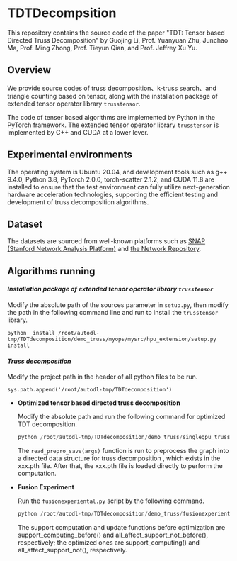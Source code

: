 # TDTDecompsition
This repository contains the source code of the paper "TDT: Tensor based Directed Truss Decomposition" by Guojing Li, Prof. Yuanyuan Zhu, Junchao Ma, Prof. Ming Zhong, Prof. Tieyun Qian, and Prof. Jeffrey Xu Yu.

## Overview
We provide source codes of truss decomposition、k-truss search、and triangle counting based on tensor, along with the installation package of extended tensor operator library `trusstensor`.

The code of tenser based algorithms are implemented by Python in the PyTorch framework. The extended tensor operator library `trusstensor` is implemented by C++ and CUDA at a lower lever.

## Experimental environments
The operating system is Ubuntu 20.04, and development tools such as g++ 9.4.0, Python 3.8, PyTorch 2.0.0, torch-scatter 2.1.2, and CUDA 11.8 are installed to ensure that the test environment can fully utilize next-generation hardware acceleration technologies, supporting the efficient testing and development of truss
decomposition algorithms.

## Dataset
The datasets are sourced from well-known platforms such as
[SNAP (Stanford Network Analysis Platform)](https://snap.stanford.edu/data/) and [the Network Repository](https://networkrepository.com/index.php).

## Algorithms running 
#### ***Installation package of extended tensor operator library `trusstensor`***
Modify the absolute path of the sources parameter in `setup.py`, then modify the path in the following command line and run to install the `trusstensor` library.
```
python  install /root/autodl-tmp/TDTdecomposition/demo_truss/myops/mysrc/hpu_extension/setup.py install
```

####  ***Truss decomposition***
Modify the project path in the header of all python files to be run.
```
sys.path.append('/root/autodl-tmp/TDTdecomposition')
```

- **Optimized tensor based directed truss decomposition**

    Modify the absolute path  and run the following command for optimized TDT decomposition.
    ```python
    python /root/autodl-tmp/TDTdecomposition/demo_truss/singlegpu_truss.py  --graph /root/autodl-tmp/TDTdecomposition/test_data/example_graph.txt  --output  /root/autodl-tmp/TDTdecomposition/test_data/output/test.pth  --cuda
    ```
    The `read_prepro_save(args)` function is run to preprocess the graph into a directed data structure for truss decomposition , which exists in the xxx.pth file. After that, the xxx.pth file is loaded directly to perform the computation.

- **Fusion Experiment**

    Run the `fusionexperiental.py` script by the following command.
    
    ```python
    python /root/autodl-tmp/TDTdecomposition/demo_truss/fusionexperiental.py  --graph /root/autodl-tmp/TDTdecomposition/test_data/example_graph.txt  --output  /root/autodl-tmp/TDTdecomposition/test_data/output/test.pth  --cuda
    ```
    The support computation and update functions before optimization are support_computing_before() and all_affect_support_not_before(), respectively; the optimized ones are support_computing() and all_affect_support_not(), respectively.